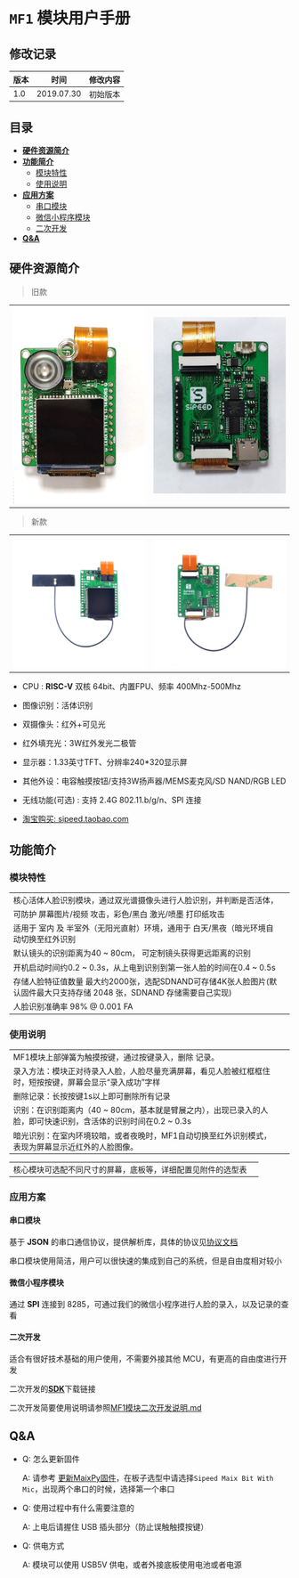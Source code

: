 # `MF1` 模块用户手册

## **修改记录**

|版本|时间|修改内容|
|-|-|-|
|1.0|2019.07.30|初始版本|

## 目录

- [**硬件资源简介**](#硬件资源简介)
- [**功能简介**](#功能简介)
    - [模块特性](#模块特性)
    - [使用说明](#使用说明)
- [**应用方案**](#应用方案)
    - [串口模块](#串口模块)
    - [微信小程序模块](#微信小程序模块)
    - [二次开发](#二次开发)
- [**Q&A**](#qa)

<div STYLE="page-break-after: always;"></div>

## **硬件资源简介**

> 旧款

<table>
    <tr>
        <td>
        <img src="../assets/mf_module/mf1_front_v1.png" width="500"/>
        </td>
        <td>
            <img src="../assets/mf_module/mf1_bottom_v1.jpg" width="500"/>
        </td>
    </tr>
</table>

> 新款

<table>
    <tr>
        <td>
        <img src="../assets/mf_module/mf1_front_v2.png" width="500"/>
        </td>
        <td>
            <img src="../assets/mf_module/mf1_bottom_v2.png" width="500"/>
        </td>
    </tr>
</table>

* CPU : **RISC-V** 双核 64bit、内置FPU、频率 400Mhz-500Mhz
* 图像识别：活体识别
* 双摄像头：红外+可见光
* 红外填充光：3W红外发光二极管
* 显示器：1.33英寸TFT、分辨率240*320显示屏
* 其他外设：电容触摸按钮/支持3W扬声器/MEMS麦克风/SD NAND/RGB LED
* 无线功能(可选) : 支持 2.4G 802.11.b/g/n、SPI 连接

* [淘宝购买: sipeed.taobao.com](https://item.taobao.com/item.htm?spm=a1z10.1-c.w4004-21231188695.25.27ba52b1bsusf7&id=599138281058)

<div STYLE="page-break-after: always;"></div>

## **功能简介**

### 模块特性

|||
|-|-|
|核心活体人脸识别模块，通过双光谱摄像头进行人脸识别，并判断是否活体，|
|可防护 屏幕图片/视频 攻击，彩色/黑白 激光/喷墨 打印纸攻击|
|适用于 室内 及 半室外（无阳光直射）环境，通用于 白天/黑夜（暗光环境自动切换至红外识别|
|默认镜头的识别距离为40 ~ 80cm， 可定制镜头获得更远距离的识别|
|开机启动时间约0.2 ~ 0.3s，从上电到识别到第一张人脸的时间在0.4 ~ 0.5s|
|存储人脸特征值数量 最大约2000张，选配SDNAND可存储4K张人脸图片(默认固件最大只支持存储 2048 张，SDNAND 存储需要自己实现)|
|人脸识别准确率 98% @ 0.001 FA|

### 使用说明

|||
|-|-|
|MF1模块上部弹簧为触摸按键，通过按键录入，删除 记录。|
|录入方法：模块正对待录入人脸，人脸尽量充满屏幕，看见人脸被红框框住时，短按按键，屏幕会显示“录入成功”字样|
|删除记录：长按按键1s以上即可删除所有记录|
|识别：在识别距离内（40 ~ 80cm，基本就是臂展之内），出现已录入的人脸，即可快速识别，含活体的识别时间在0.2 ~ 0.3s|
|暗光识别：在室内环境较暗，或者夜晚时，MF1自动切换至红外识别模式，表现为屏幕显示近红外的人脸图像。|

|||
|-|-|
|核心模块可选配不同尺寸的屏幕，底板等，详细配置见附件的选型表|

### **应用方案**

#### 串口模块

基于 **JSON** 的串口通信协议，提供解析库，具体的协议见[协议文档](MF1模块串口通信协议.md)

串口模块使用简洁，用户可以很快速的集成到自己的系统，但是自由度相对较小

#### 微信小程序模块

通过 **SPI** 连接到 8285，可通过我们的微信小程序进行人脸的录入，以及记录的查看

#### 二次开发

适合有很好技术基础的用户使用，不需要外接其他 MCU，有更高的自由度进行开发

二次开发的[**SDK**](https://github.com/sipeed/MF1_SDK)下载链接

二次开发简要使用说明请参照[MF1模块二次开发说明.md](MF1模块二次开发说明.md)

<div STYLE="page-break-after: always;"></div>

## **Q&A**

* Q: 怎么更新固件

  A: 请参考 [更新MaixPy固件](https://maixpy.sipeed.com/zh/get_started/upgrade_firmware.html)，在板子选型中请选择`Sipeed Maix Bit With Mic`，出现两个串口的时候，选择第一个串口

* Q: 使用过程中有什么需要注意的

  A: 上电后请握住 USB 插头部分（防止误触触摸按键）

* Q: 供电方式

  A: 模块可以使用 USB5V 供电，或者外接底板使用电池或者电源
